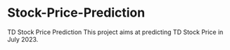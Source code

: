 # Stock-Price-Prediction
TD Stock Price Prediction
This project aims at predicting TD Stock Price in July 2023.
